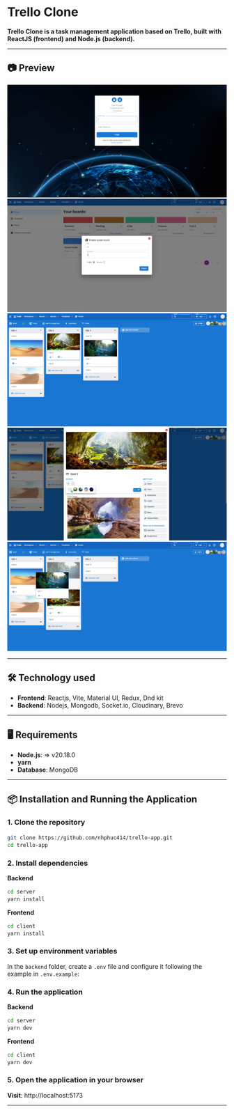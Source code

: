 # Trello Clone

**Trello Clone is a task management application based on Trello, built with ReactJS (frontend) and Node.js (backend).**

---

## :camera: Preview

![alt text](preview/image.png)
![alt text](preview/image-2.png)
![alt text](preview/image-3.png)
![alt text](preview/image-4.png)
![alt text](preview/image-5.png)

---

## 🛠️ Technology used

- **Frontend**: Reactjs, Vite, Material UI, Redux, Dnd kit
- **Backend**: Nodejs, Mongodb, Socket\.io, Cloudinary, Brevo

---

## 🖥️ Requirements

- **Node.js**: => v20.18.0
- **yarn**
- **Database**: MongoDB

---

## 📦 Installation and Running the Application

### 1. Clone the repository

```bash
git clone https://github.com/nhphuc414/trello-app.git
cd trello-app
```

### 2. Install dependencies

**Backend**

```bash
cd server
yarn install
```

**Frontend**

```bash
cd client
yarn install
```

### 3. Set up environment variables

In the `backend` folder, create a `.env` file and configure it following the example in `.env.example`:

### 4. Run the application

**Backend**

```bash
cd server
yarn dev
```

**Frontend**

```bash
cd client
yarn dev
```

### 5. Open the application in your browser

**Visit**: http://localhost:5173

---

